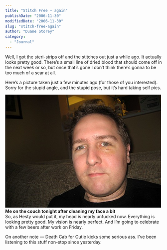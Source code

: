 ```yaml
---
title: "Stitch Free – again"
publishDate: "2006-11-30"
modifiedDate: "2006-11-30"
slug: "stitch-free-again"
author: "Duane Storey"
category:
  - "Journal"
---
```


Well, I got the steri-strips off and the stitches out just a while ago. It actually looks pretty good. There’s a small line of dried blood that should come off in the next week or so, but once that’s gone I don’t think there’s gonna to be too much of a scar at all.

Here’s a picture taken just a few minutes ago (for those of you interested). Sorry for the stupid angle, and the stupid pose, but it’s hard taking self pics.

  
[![CleanMe](_images/stitch-free--again-1.jpg)](http://www.flickr.com/photos/duanestorey/310929128/)  
**Me on the couch tonight after cleaning my face a bit**  
So, as Hesty would put it, my head is nearly unfucked now. Everything is looking pretty good. My vision is nearly perfect. And I’m going to celebrate with a few beers after work on Friday.

On another note — Death Cab for Cutie kicks some serious ass. I’ve been listening to this stuff non-stop since yesterday.